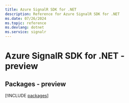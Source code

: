 ```yaml
---
title: Azure SignalR SDK for .NET
description: Reference for Azure SignalR SDK for .NET
ms.date: 07/26/2024
ms.topic: reference
ms.devlang: dotnet
ms.service: signalr
---
```

# Azure SignalR SDK for .NET - preview
## Packages - preview
[!INCLUDE [packages](signalr-index.md)]
